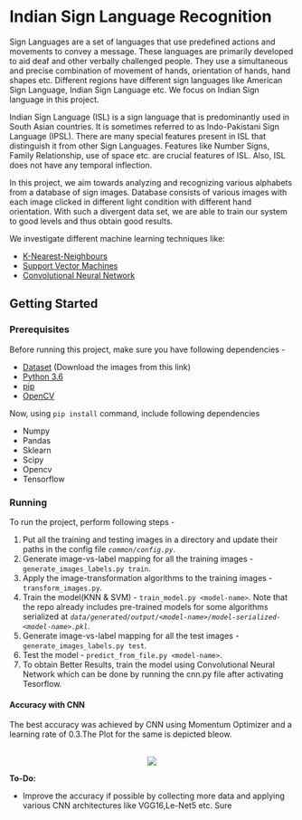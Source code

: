 # Indian Sign Language Recognition

Sign Languages are a set of languages that use predefined actions and movements to convey a message. These languages are primarily developed to aid deaf and other verbally challenged people. They use a simultaneous and precise combination of movement of hands, orientation of hands, hand shapes etc. Different regions have different sign languages like American Sign Language, Indian Sign Language etc. We focus on Indian Sign language in this project.

Indian Sign Language (ISL) is a sign language that is predominantly used in South Asian countries. It is sometimes referred to as Indo-Pakistani Sign Language (IPSL). There are many special features present in ISL that distinguish it from other Sign Languages. Features like Number Signs, Family Relationship, use of space etc. are crucial features of ISL. Also, ISL does not have any temporal inflection.

In this project, we aim towards analyzing and recognizing various alphabets from a database of sign images. Database consists of various images with each image clicked in different light condition with different hand orientation. With such a divergent data set, we are able to train our system to good levels and thus obtain good results.

We investigate different machine learning techniques like:
- [K-Nearest-Neighbours](https://en.wikipedia.org/wiki/K-nearest_neighbors_algorithm)
- [Support Vector Machines](https://en.wikipedia.org/wiki/Support_vector_machine)
- [Convolutional Neural Network](https://en.wikipedia.org/wiki/Convolutional_neural_network)

## Getting Started
### Prerequisites
Before running this project, make sure you have following dependencies - 
* [Dataset](https://drive.google.com/file/d/15bikHgG8Y13vWdMQ-6-MK0y8AI3sGBfe/view?usp=sharing) (Download the images from this link)
* [Python 3.6](https://www.python.org/downloads/)
* [pip](https://pypi.python.org/pypi/pip)
* [OpenCV](https://docs.opencv.org/3.0-beta/doc/py_tutorials/py_setup/py_setup_in_windows/py_setup_in_windows.html)

Now, using ```pip install``` command, include following dependencies 
+ Numpy 
+ Pandas
+ Sklearn
+ Scipy
+ Opencv
+ Tensorflow

### Running
To run the project, perform following steps -

 1. Put all the training and testing images in a directory and update their paths in the config file *`common/config.py`*.
 2. Generate image-vs-label mapping for all the training images - `generate_images_labels.py train`.
 3. Apply the image-transformation algorithms to the training images - `transform_images.py`.
 4. Train the model(KNN & SVM) - `train_model.py <model-name>`. Note that the repo already includes pre-trained models for some algorithms serialized at *`data/generated/output/<model-name>/model-serialized-<model-name>.pkl`*.
 5. Generate image-vs-label mapping for all the test images - `generate_images_labels.py test`.
 6. Test the model - `predict_from_file.py <model-name>`.
 7. To obtain Better Results, train the model using Convolutional Neural Network which can be done by running the cnn.py file after activating Tesorflow.
 
 #### Accuracy with CNN
The best accuracy was achieved by CNN using Momentum Optimizer and a learning rate of 0.3.The Plot for the same is depicted bleow.

<p align="center">
  <br>
  <img align="center" src="https://github.com/sanghaisubham/Indian-Sign-Language/blob/master/momentum.png">
        <br>  
 </p>
  
  **To-Do:**
 - Improve the accuracy if possible by collecting more data and applying various CNN architectures like VGG16,Le-Net5 etc.
 Sure
  

